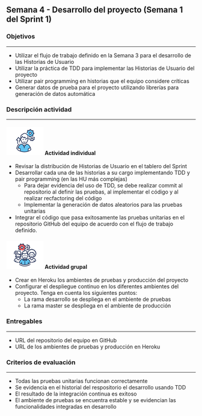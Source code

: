 
## Semana 4 - Desarrollo del proyecto (Semana 1 del Sprint 1)

### Objetivos

---
* Utilizar el flujo de trabajo definido en la Semana 3 para el desarrollo de las Historias de Usuario
* Utilizar la práctica de TDD para implementar las Historias de Usuario del proyecto
* Utilizar pair programming en historias que el equipo considere críticas
* Generar datos de prueba para el proyecto utilizando librerías para generación de datos automática


### Descripción actividad

---
#### ![](./../../assets/images/individuo.png) Actividad individual

* Revisar la distribución de Historias de Usuario en el tablero del Sprint
* Desarrollar cada una de las historias a su cargo implementando TDD y pair programming (en las HU más complejas)
  * Para dejar evidencia del uso de TDD, se debe realizar commit al repositorio al definir las pruebas, al implementar el código y al realizar recfactoring del código 
  * Implementar la generación de datos aleatorios para las pruebas unitarias
* Integrar el código que pasa exitosamente las pruebas unitarias en el repositorio GitHub del equipo de acuerdo con el flujo de trabajo definido.

#### ![](./../../assets/images/grupo.png) Actividad grupal

* Crear en Heroku los ambientes de pruebas y producción del proyecto
* Configurar el despliegue continuo en los diferentes ambientes del proyecto. Tenga en cuenta los siguientes puntos:
  * La rama desarrollo se despliega en el ambiente de pruebas
  * La rama master se despliega en el ambiente de producción

### Entregables

---
* URL del repositorio del equipo en GitHub
* URL de los ambientes de pruebas y producción en Heroku

### Criterios de evaluación

---
* Todas las pruebas unitarias funcionan correctamente
* Se evidencia en el historial del respositorio el desarrollo usando TDD
* El resultado de la integración continua es exitoso
* El ambiente de pruebas se encuentra estable y se evidencian las funcionalidades integradas en desarrollo 
